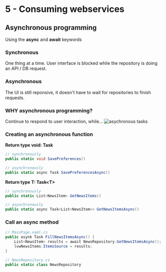 # 5 - Consuming webservices
## Asynchronous programming
Using the **async** and **await** keywords

### Synchronous
One thing at a time. User interface is blocked while the repository is doing an API / DB request.

### Asynchronous
The UI is still reponsive, it doesn't have to wait for repositories to finish requests.

### WHY asynchronous programming?
Continue to respond to user interaction, while...
![asychronous tasks](https://i.imgur.com/j6yU5s3.png)

### Creating an asynchronous function
**Return type void: Task**
```csharp
// synchronously
public static void SavePreferences()

// asynchronously
public static async Task SavePreferencesAsync()
```

**Return type T: Task\<T>**
```csharp
// synchronously
public static List<NewsItem> GetNewsItems()

// asynchronously
public static async Task<List<NewsItem>> GetNewsItemsAsync()
```

### Call an async method
```csharp
// MainPage.xaml.cs
public asynk Task FillNewsItemsAsync() {
	List<NewsItem> results = await NewsRepository.GetNewsItemsAsync();
	lvwNewsItems.ItemsSource = results;
}

// NewsRepository.cs
public static class NewsRepository 
```
<!--stackedit_data:
eyJoaXN0b3J5IjpbMzQ3MjY5NTkxLDYyMDk0ODUyOCwtMTk2Nj
A3NDA2M119
-->